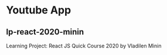 # Youtube App

## lp-react-2020-minin
Learning Project: React JS Quick Course 2020 by Vladilen Minin
